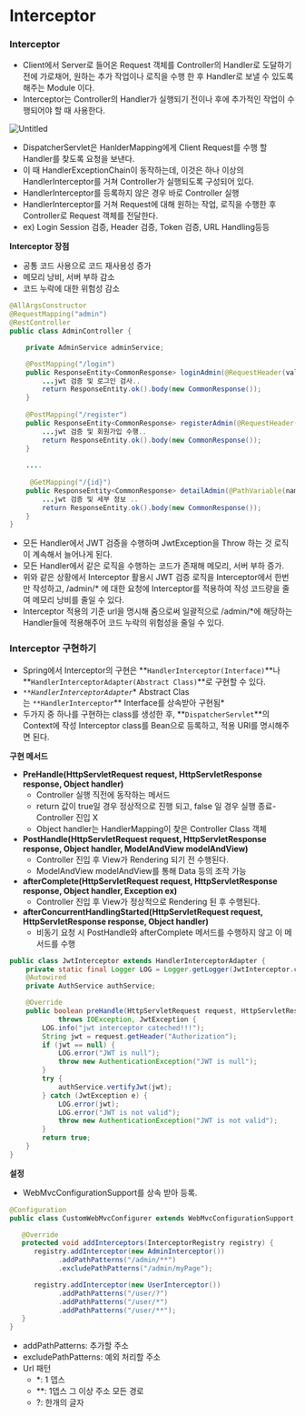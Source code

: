 # Interceptor

### Interceptor

- Client에서 Server로 들어온 Request 객체를 Controller의 Handler로 도달하기 전에 가로채어, 원하는 추가 작업이나 로직을 수행 한 후 Handler로 보낼 수 있도록 해주는 Module 이다.
- Interceptor는 Controller의 Handler가 실행되기 전이나 후에 추가적인 작업이 수행되어야 할 때 사용한다.

![Untitled](Interceptor%20258b37d8ccb84d249e74442cee91c548/Untitled.png)

- DispatcherServlet은 HanlderMapping에게 Client Request를 수행 할 Handler를 찾도록 요청을 보낸다.
- 이 때 HandlerExceptionChain이 동작하는데, 이것은 하나 이상의 HandlerInterceptor를 거쳐 Controller가 실행되도록 구성되어 있다.
- HandlerInterceptor를 등록하지 않은 경우 바로 Controller 실행
- HandlerInterceptor를 거쳐 Request에 대해 원하는 작업, 로직을 수행한 후 Controller로 Request 객체를 전달한다.
- ex) Login Session 검증, Header 검증, Token 검증, URL Handling등등

**Interceptor 장점**

- 공통 코드 사용으로 코드 재사용성 증가
- 메모리 낭비, 서버 부하 감소
- 코드 누락에 대한 위험성 감소

```java
@AllArgsConstructor
@RequestMapping("admin")
@RestController
public class AdminController {

    private AdminService adminService;

    @PostMapping("/login")
    public ResponseEntity<CommonResponse> loginAdmin(@RequestHeader(value = "Authorization") String jwt, @RequestBody UserDTO userDTO) throws JwtException {
    	...jwt 검증 및 로그인 검사..
        return ResponseEntity.ok().body(new CommonResponse());
    }
    
    @PostMapping("/register")
    public ResponseEntity<CommonResponse> registerAdmin(@RequestHeader(value = "Authorization") String jwt, @RequestBody UserDTO userDTO) throws JwtException {
    	...jwt 검증 및 회원가입 수행..
        return ResponseEntity.ok().body(new CommonResponse());
    }
 
    ....
 
     @GetMapping("/{id}")
    public ResponseEntity<CommonResponse> detailAdmin(@PathVariable(name="id") String id){
    	...jwt 검증 및 세부 정보 ..
        return ResponseEntity.ok().body(new CommonResponse());
    }
}
```

- 모든 Handler에서 JWT 검증을 수행하며 JwtException을 Throw 하는 것 로직이 계속해서 늘어나게 된다.
- 모든 Handler에서 같은 로직을 수행하는 코드가 존재해 메모리, 서버 부하 증가.
- 위와 같은 상황에서 Interceptor 활용시 JWT 검증 로직을 Interceptor에서 한번만 작성하고, /admin/* 에 대한 요청에 Interceptor를 적용하여 작성 코드량을 줄여 메모리 낭비를 줄일 수 있다.
- Interceptor 적용의 기준 url을 명시해 줌으로써 일괄적으로 /admin/*에 해당하는 Handler들에 적용해주어 코드 누락의 위험성을 줄일 수 있다.

### Interceptor 구현하기

- Spring에서 Interceptor의 구현은 **`HandlerInterceptor(Interface)`**나 **`HandlerInterceptorAdapter(Abstract Class)`**로 구현할 수 있다.
- *`**HandlerInterceptorAdapter`** Abstract Clas는 `**HandlerInterceptor`** Interface를 상속받아 구현됨*
- 두가지 중 하나를 구현하는 class를 생성한 후, **`DispatcherServlet`**의 Context에 작성 Interceptor class를 Bean으로 등록하고, 적용 URI를 명시해주면 된다.

**구현 메서드**

- **PreHandle(HttpServletRequest request, HttpServletResponse response, Object handler)**
    - Controller 실행 직전에 동작하는 메서드
    - return 값이 true일 경우 정상적으로 진행 되고, false 일 경우 실행 종료- Controller 진입 X
    - Object handler는 HandlerMapping이 찾은 Controller Class 객체
- **PostHandle(HttpServletRequest request, HttpServletResponse response, Object handler, ModelAndView modelAndView)**
    - Controller 진입 후 View가 Rendering 되기 전 수행된다.
    - ModelAndView modelAndView를 통해 Data 등의 조작 가능
- **afterComplete(HttpServletRequest request, HttpServletResponse response, Object handler, Exception ex)**
    - Controller 진입 후 View가 정상적으로 Rendering 된 후 수행된다.
- **afterConcurrentHandlingStarted(HttpServletRequest request, HttpServletResponse response, Object handler)**
    - 비동기 요청 시 PostHandle와 afterComplete 메서드를 수행하지 않고 이 메서드를 수행
    

```java
public class JwtInterceptor extends HandlerInterceptorAdapter {
	private static final Logger LOG = Logger.getLogger(JwtInterceptor.class);
	@Autowired
	private AuthService authService;

	@Override
	public boolean preHandle(HttpServletRequest request, HttpServletResponse response, Object handler)
			throws IOException, JwtException {
		LOG.info("jwt interceptor cateched!!!");
		String jwt = request.getHeader("Authorization");
		if (jwt == null) {
			LOG.error("JWT is null");
			throw new AuthenticationException("JWT is null");
		}
		try {
			authService.vertifyJwt(jwt);
		} catch (JwtException e) {
			LOG.error(jwt);
			LOG.error("JWT is not valid");
			throw new AuthenticationException("JWT is not valid");
		}
		return true;
	}
}
```

**설정**

- WebMvcConfigurationSupport를 상속 받아 등록.

```java
@Configuration
public class CustomWebMvcConfigurer extends WebMvcConfigurationSupport {

   @Override
   protected void addInterceptors(InterceptorRegistry registry) {
      registry.addInterceptor(new AdminInterceptor())
            .addPathPatterns("/admin/**")
            .excludePathPatterns("/admin/myPage");

      registry.addInterceptor(new UserInterceptor())
            .addPathPatterns("/user/?")
            .addPathPatterns("/user/*")
            .addPathPatterns("/user/**");
   }
}
```

- addPathPatterns: 추가할 주소
- excludePathPatterns: 예외 처리할 주소
- Url 패턴
    - *: 1 뎁스
    - **: 1뎁스 그 이상 주소 모든 경로
    - ?: 한개의 글자